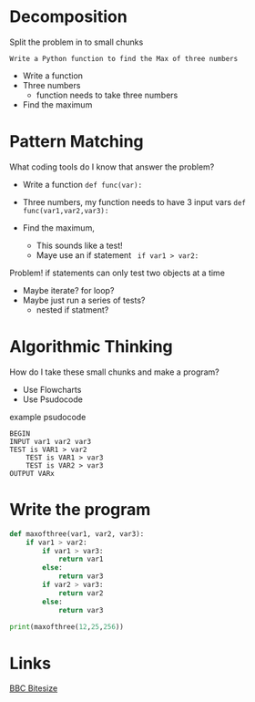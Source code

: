 # Decomposition

Split the problem in to small chunks 

```
Write a Python function to find the Max of three numbers
```

- Write a function
- Three numbers
  - function needs to take three numbers
- Find the maximum


# Pattern Matching

What coding tools do I know that answer the problem?

- Write a function
    `def func(var):`

- Three numbers, my function needs to have 3 input vars
    `def func(var1,var2,var3):`
- Find the maximum, 
    - This sounds like a test!
    - Maye use an if statement
    ` if var1 > var2:`

Problem! if statements can only test two objects at a time
- Maybe iterate? for loop?
- Maybe just run a series of tests?
   - nested if statment?


# Algorithmic Thinking
How do I take these small chunks and make a program?

- Use Flowcharts
- Use Psudocode

example psudocode
```
BEGIN
INPUT var1 var2 var3
TEST is VAR1 > var2
    TEST is VAR1 > var3
    TEST is VAR2 > var3
OUTPUT VARx
```

# Write the program

```python
def maxofthree(var1, var2, var3):
    if var1 > var2:
        if var1 > var3:
            return var1
        else:
            return var3
        if var2 > var3:
            return var2
        else:
            return var3

print(maxofthree(12,25,256))
```


# Links

[BBC Bitesize](https://www.bbc.co.uk/bitesize/guides/zp92mp3/revision/1)
